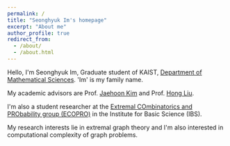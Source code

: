 ```yaml
---
permalink: /
title: "Seonghyuk Im's homepage"
excerpt: "About me"
author_profile: true
redirect_from: 
  - /about/
  - /about.html
---
```


Hello, I'm Seonghyuk Im, Graduate student of KAIST, [Department of Mathematical Sciences](https://mathsci.kaist.ac.kr/home/). 'Im' is my family name.

My academic advisors are Prof. [Jaehoon Kim](https://sites.google.com/view/jaehoon-kim/home) and Prof. [Hong Liu](https://www.ibs.re.kr/ecopro/hongliu/).

I'm also a student researcher at the [Extremal COmbinatorics and PRObability group (ECOPRO)](https://www.ibs.re.kr/ecopro/) in the Institute for Basic Science (IBS).

My research interests lie in extremal graph theory and I'm also interested in computational complexity of graph problems.

